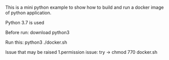 This is a mini python example to show how to build and run a docker image of python application.

Python 3.7 is used 

Before run: download python3 

Run this: python3 ./docker.sh 



Issue that may be raised
1.permission issue: try -> chmod 770 docker.sh
